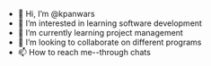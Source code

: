 - 👋 Hi, I’m @kpanwars
- 👀 I’m interested in learning software development
- 🌱 I’m currently learning project management
- 💞️ I’m looking to collaborate on different programs
- 📫 How to reach me--through chats

<!---
kpanwars/kpanwars is a ✨ special ✨ repository because its `README.md` (this file) appears on your GitHub profile.
You can click the Preview link to take a look at your changes.
--->
